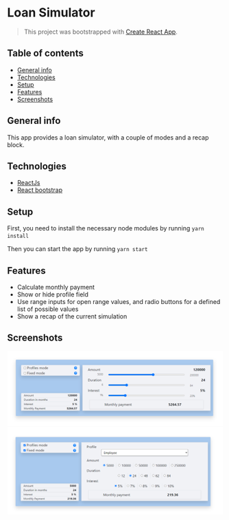  
# Loan Simulator
> This project was bootstrapped with [Create React App](https://github.com/facebook/create-react-app).

## Table of contents
* [General info](#general-info)
* [Technologies](#technologies)
* [Setup](#setup)
* [Features](#features)
* [Screenshots](#screenshots)

## General info
This app provides a loan simulator, with a couple of modes and a recap block.
 
## Technologies
* [ReactJs](https://en.reactjs.org/)
* [React bootstrap](https://react-bootstrap.github.io/)

## Setup
First, you need to install the necessary node modules by running
`yarn install`

Then you can start the app by running
`yarn start`

## Features
* Calculate monthly payment 
* Show or hide profile field
* Use range inputs for open range values, and radio buttons for a defined list of possible values
* Show a recap of the current simulation

## Screenshots
![Screenshot_1](./screenshots/loan_simulator.PNG)
![Screenshot_2](./screenshots/loan_simulator_modes.PNG)